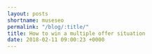 ```yaml
---
layout: posts
shortname: museseo
permalink: "/blog/:title/"
title: How to win a multiple offer situation
date: 2018-02-11 09:00:23 +0000
---
```


